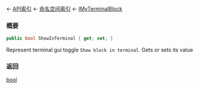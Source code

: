 ← [API索引](Api-Index) ← [命名空间索引](Namespace-Index) ← [IMyTerminalBlock](Sandbox.ModAPI.Ingame.IMyTerminalBlock)

### 概要

```csharp
public bool ShowInTerminal { get; set; }
```

Represent terminal gui toggle `Show block in terminal`. Gets or sets its value

### 返回

[bool](https://docs.microsoft.com/en-us/dotnet/api/System.Boolean?view=netframework-4.6)


